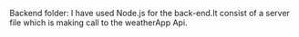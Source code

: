   Backend folder:
  I have used Node.js for the back-end.It consist of a server file which is making call to the weatherApp Api.
  
